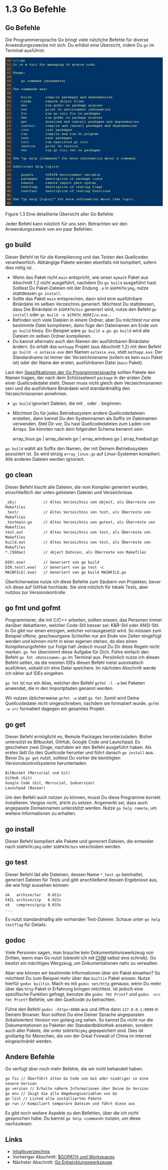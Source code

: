 # 1.3 Go Befehle

## Go Befehle

Die Programmiersprache Go bringt viele nützliche Befehle für diverse Anwendungszwecke mit sich. Du erhälst eine Übersicht, indem Du `go` im Terminal ausführst.

![](images/1.3.go.png?raw=true)

Figure 1.3 Eine detaillierte Übersicht aller Go Befehle

Jeder Befehl kann nützlich für uns sein. Betrachten wir den Anwendungszweck von ein paar Befehlen.

## go build

Dieser Befehl ist für die Kompilierung und das Testen des Quellcodes verantwortlich. Abhängige Pakete werden ebenfalls mit kompiliert, sofern dies nötig ist.

- Wenn das Paket nicht `main` entspricht, wie unser `mymath` Paket aus Abschnitt 1.2 nicht ausgeführt, nachdem Du `go build` ausgeführt hast. Solltest Du Paket-Dateien mit der Endung `.a` in `$GOPATH/pkg`, nutze stattdessen `go install`.
- Sollte das Paket `main` entsprechen, dann wird eine ausführbare Binärdatei im selben Verzeichnis generiert. Möchtest Du stattdessen, dass Die Binärdatei in `$GOPATH/bin` generiert wird, nutze den Befehl `go install` oder `go build -o ${PATH_HERE}/a.exe.`.
- Befinden sich viele Dateien in einem Ordner, aber Du möchtest nur eine bestimmte Datei kompilieren, dann füge den Dateinamen am Ende von `go build` hinzu. Ein Beispiel wäre `go build a.go`. `go build` wird alle Dateien im selben Ordner kompilieren.
- Du kannst alternativ auch den Namen der ausführbaren Binärdatei ändern. So erhält das `mathapp` Projekt (aus Abschnitt 1.2) mit dem Befehl `go build -o astaxie.exe` den Namen `astaxie.exe`, statt `mathapp.exe`. Der Standardname ist immer der Verzeichnisname (sofern es kein `main` Paket ist) oder der Name der ersten, ausführbaren Datei (`main` Paket). 

Laut den [Spezifikationen der Go Programmiersprache](https://golang.org/ref/spec) sollten Pakete den Namen tragen, der nach dem Schlüsselwort `package` in der ersten Zeile einer Quellcodedatei steht. Dieser muss nicht gleich dem Verzeichnisnamen sein und die ausführbare Binärdatei wird standardmäßig den Verzeichnisnamen annehmen.

- `go build` ignoriert Dateien, die mit `_` oder `.` beginnen.
- Möchtest Du für jedes Betriebssystem andere Quellcodedateien erstellen, dann kannst Du den Systemnamen als Suffix im Dateinamen verwenden. Stell Dir vor, Du hast Quellcodedateien zum Laden von Arrays. Sie könnten nach dem folgenden Schema benannt sein:
	
	array_linux.go | array_darwin.go | array_windows.go | array_freebsd.go
	
`go build` wählt als Suffix den Namen, der mit Deinem Betriebssystem assoziiert ist. So wird einzig `array_linux.go` auf Linux-Systemen kompiliert. Alle anderen Dateien werden ignoriert.

## go clean

Dieser Befehl löscht alle Dateien, die vom Kompiler generiert wurden, einschließlich der unten gelisteten Dateien und Verzeichnisse.
	
	_obj/            // Altes Verzeichnis von object, als Überreste von Makefiles
	_test/           // Altes Verzeichnis von test, als Überreste von Makefiles
	_testmain.go     // Altes Verzeichnis von gotest, als Überreste von Makefiles
	test.out         // Altes Verzeichnis von test, als Überreste von Makefiles
	build.out        // Altes Verzeichnis von test, als Überreste von Makefiles
	*.[568ao]        // object Dateien, als Überreste von Makefiles

	DIR(.exe)        // Generiert von go build
	DIR.test(.exe)   // Generiert von go test -c
	MAINFILE(.exe)   // Generiert von go build MAINFILE.go

Überlicherweise nutze ich diese Befehle zum Säubern von Projekten, bevor ich diese auf GitHub hochlade. Sie sind nützlich für lokale Tests, aber nutzlos zur Versionskontrolle.

## go fmt und gofmt

Programmierer, die mit C/C++ arbeiten, sollten wissen, das Personen immer darüber debattieren, welcher Code-Stil besser sei: K&R-Stil oder ANSI-Stil. In Go gibt nur einen einzigen, welcher vorrausgesetzt wird. So müssen zum Beispiel offene, geschwungene Schleifen nur am Ende von Zeilen eingefügt werden und können nicht in einer eigenen stehen, da dies einen Kompilierungsfehler zur Folge hat! Jedoch musst Du Dir diese Regeln nicht merken. `go fmt` übernimmt diese Aufgabe für Dich. Führe einfach den Befehl `go fmt <Dateiname>.go` im Terminal aus. Persönlich nutze ich diesen Befehl selten, da die meisten IDEs diesen Befehl meist automatisch ausführen, sobald ich eine Datei speichere. Im nächsten Abschnitt werde ich näher auf IDEs eingehen.


`go fmt` ist nur ein Alias, welcher den Befehl `gofmt -l -w` bei Paketen anwendet, die in den Importpfaden genannt werden.

Wir nutzen üblicherweise `gofmt -w` statt `go fmt`. Somit wird Deine Quellcodedatei nicht umgeschrieben, nachdem sie formatiert wurde. `gofmt -w src` formatiert dagegen ein gesamtes Projekt.

## go get

Dieser Befehl ermöglicht es, Remote Packages herunterzuladen. Bisher untersützt es Bitbucket, GitHub, Google Code und Launchpad. Es geschehen zwei Dinge, nachdem wir den Befehl ausgeführt haben. Als erstes lädt Go den Quellcode herunter und führt danach `go install` aus. Bevor Du `go get` nutzt, solltest Du vorher die benötigten Versionskontrollsysteme herunterladen.

	BitBucket (Mercurial und Git)
	GitHub (Git)
	Google Code (Git, Mercurial, Subversion)
	Launchpad (Bazaar)
	

Um den Befehl auch nutzen zu können, musst Du diese Programme korrekt installieren. Vergiss nicht, `$PATH` zu setzen. Angemerkt sei, dass auch angepasste Domainnamen unterstützt werden. Nutze `go help remote`, um weitere Informationen zu erhalten.

## go install

Dieser Befehl kompiliert alle Pakete und generiert Dateien, die entweder nach `$GOPATH/pkg` oder `$GOPATH/bin` verschoben werden.

## go test

Dieser Befehl läd alle Dateinen, dessen Name `*_test.go` beinhaltet, generiert Dateien für Tests und gibt anschließend dessen Ergebnisse aus, die wie folgt aussehen können:

	ok   archive/tar   0.011s
	FAIL archive/zip   0.022s
	ok   compress/gzip 0.033s
	...
	
Es nutzt standardmäßig alle vorhanden Test-Dateien. Schaue unter `go help testflag` für Details.

## godoc

Viele Personen sagen, man brauche kein Dokumentationswerkzeug von Dritten, wenn man Go nutzt (obwohl ich mit [CHM](https://github.com/astaxie/godoc) selbst eins schrieb). Go besitzt ein mächtiges Wergzeug, um Dokumentationen nativ zu verwalten.

Aber wie können wir bestimmte Informationen über ein Paket einsehen? So möchtest Du zum Beispiel mehr über das `builtin` Paket wissen. Nutze hierfür `godoc builtin`. Mach es mit `godoc net/http` genauso, wenn Du mehr über das `http` Paket in Erfahrung bringen möchtest. Ist jedoch eine spezifische Funktion gefragt, benutze die `godoc fmt Printf` und `godoc -src fmt Printf` Befehle, um den Quellcode zu betrachten.

Führe den Befehl `godoc -http=:8080` aus und öffne dann `127.0.0.1:8080` in Deinem Browser. Nun solltest Du eine Deiner Sprache angepassten (lokalisierten) Version von golang.org sehen. So kannst Du nicht nur die Dokumentationen zu Paketen der Standardbibliothek ansehen, sondern auch aller Pakete, die unter `$GOPATH/pkg` gepspeichert sind. Dies ist großartig für Menschen, die von der Great Firewall of China im Internet eingeschränkt werden.

## Andere Befehle

Go verfügt über noch mehr Befehle, die wir nicht behandelt haben.


	go fix // Überführt alten Go Code von Go1 oder niedriger in eine neuere Version
	go version // Erhalte nähere Informationen über Deine Go Version
	go env // Zeigt die alle Umgebungsvariablen von Go
	go list // Listed alle installierten Pakete
	go run // Kompiliert temporäre Dateien und führt diese aus
	
Es gibt noch weitere Aspekte zu den Befehlen, über die ich nicht gesprochen habe. Du kannst `go help <command>` nutzen, um diese nachzulesen.

## Links

- [Inhaltsverzeichnis](preface.md)
- Vorheriger Abschnitt: [$GOPATH und Workspaces](01.2.md)
- Nächster Abschnitt: [Go Entwicklungswerkzeuge](01.4.md)
